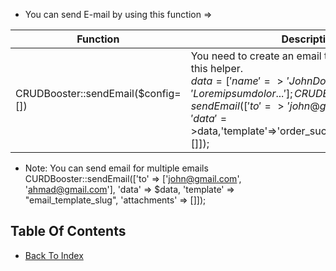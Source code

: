 - You can send E-mail by using this function =>  
 
 Function                        | Description                 |
| ------------------------------ | --------------------------- |
| CRUDBooster::sendEmail($config=[])  | You need to create an email template before use this helper. <br>$data = ['name'=>'John Doe','address'=>'Lorem ipsum dolor...']; CRUDBooster::sendEmail(['to'=>'john@gmail.com',<br>'data'=>$data,'template'=>'order_success','attachments'=>[]]);

- Note: You can send email for multiple emails CURDBooster::sendEmail(['to' => ['john@gmail.com', 'ahmad@gmail.com'], 'data' => $data, 'template' => "email_template_slug", 'attachments' => []]);

## Table Of Contents
- [Back To Index](./index.md)

